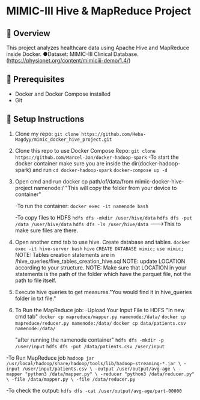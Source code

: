 # MIMIC-III Hive & MapReduce Project

## 🚀 Overview
This project analyzes healthcare data using Apache Hive and MapReduce inside Docker.
●Dataset: MIMIC-III Clinical Database. (https://physionet.org/content/mimiciii-demo/1.4/)

## 🧱 Prerequisites

- Docker and Docker Compose installed
- Git

## 🔧 Setup Instructions

1. Clone my repo:
   `git clone https://github.com/Heba-Magdyy/mimic_docker_hive_project.git`
2. Clone this repo to use Docker Compose Repo:
   `git clone https://github.com/Marcel-Jan/docker-hadoop-spark`
   -To start the docker container make sure you are inside the dir(docker-hadoop-spark) and run
        `cd docker-hadoop-spark`
        `docker-compose up -d`

3. Open cmd and run
    docker cp path/of/data/from mimic-docker-hive-project namenode:/
    "This will copy the folder from your device to container"

   -To run the container:
    `docker exec -it namenode bash`

   -To copy files to HDFS
    `hdfs dfs -mkdir /user/hive/data`
    `hdfs dfs -put /data /user/hive/data`
    `hdfs dfs -ls /user/hive/data`    --->This to make sure files are there.

4. Open another cmd tab to use hive. Create database and tables.
     `docker exec -it hive-server bash`
     `hive`
     `CREATE DATABASE mimic;`
     `use mimic;`
    NOTE: Tables creation statements are in /hive_queries/five_tables_creation_hive.sql
    NOTE: update LOCATION according to your structure.
    NOTE: Make sure that LOCATION in your statements is the path of the folder which have the parquet file, not the path to file itself.

5. Execute hive queries to get measures."You would find it in hive_queries folder in txt file."


6. To Run the MapReduce job:
 -Upload Your Input File to HDFS
   "In new cmd tab"
    `docker cp mapreduce/mapper.py namenode:/data/`
    `docker cp mapreduce/reducer.py namenode:/data/`
    `docker cp data/patients.csv namenode:/data/`

   "after running the namenode container"
    `hdfs dfs -mkdir -p /user/input`
    `hdfs dfs -put /data/patients.csv /user/input`

-To Run MapReduce job
 `hadoop jar /usr/local/hadoop/share/hadoop/tools/lib/hadoop-streaming-*.jar \
  -input /user/input/patients.csv \
  -output /user/output/avg-age \
  -mapper "python3 /data/mapper.py" \
  -reducer "python3 /data/reducer.py" \
  -file /data/mapper.py \
  -file /data/reducer.py`

 -To check the output:
    `hdfs dfs -cat /user/output/avg-age/part-00000`


